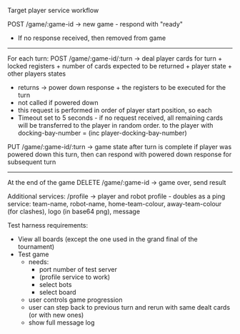 Target player service workflow

POST  /game/:game-id -> new game - respond with "ready"
- If no response received, then removed from game 

-------
For each turn:
POST /game/:game-id/:turn -> deal player cards for turn + locked registers + number of cards expected to be returned 
                             + player state + other players states
- returns -> power down response + the registers to be executed for the turn
- not called if powered down
- this request is performed in order of player start position, so each
- Timeout set to 5 seconds - if no request received, all remaining cards will be transferred to the player in
random order.
 to the player with docking-bay-number = (inc player-docking-bay-number)
  
PUT /game/:game-id/:turn -> game state after turn is complete
 if player was powered down this turn, then can respond with powered down response for subsequent turn
 
-------

At the end of the game
DELETE /game/:game-id -> game over, send result
 
Additional services:
/profile -> player and robot profile - doubles as a ping service:
    team-name, robot-name, home-team-colour, away-team-colour (for clashes), logo (in base64 png), message


Test harness requirements:
- View all boards (except the one used in the grand final of the tournament)
- Test game
    - needs:
        - port number of test server
        - (profile service to work)
        - select bots
        - select board
    - user controls game progression
    - user can step back to previous turn and rerun with same dealt cards (or with new ones)
    - show full message log


